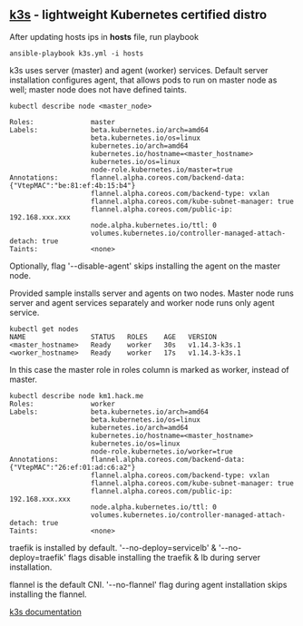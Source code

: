  [k3s](https://k3s.io/) - lightweight Kubernetes certified distro
-----------------------------------------------

After updating hosts ips in **hosts** file, run playbook

```
ansible-playbook k3s.yml -i hosts
```

k3s uses server (master) and agent (worker) services.
Default server installation configures agent, that allows pods to run on master node as well;
master node does not have defined taints.

```
kubectl describe node <master_node>

Roles:              master
Labels:             beta.kubernetes.io/arch=amd64
                    beta.kubernetes.io/os=linux
                    kubernetes.io/arch=amd64
                    kubernetes.io/hostname=<master_hostname>
                    kubernetes.io/os=linux
                    node-role.kubernetes.io/master=true
Annotations:        flannel.alpha.coreos.com/backend-data: {"VtepMAC":"be:81:ef:4b:15:b4"}
                    flannel.alpha.coreos.com/backend-type: vxlan
                    flannel.alpha.coreos.com/kube-subnet-manager: true
                    flannel.alpha.coreos.com/public-ip: 192.168.xxx.xxx
                    node.alpha.kubernetes.io/ttl: 0
                    volumes.kubernetes.io/controller-managed-attach-detach: true
Taints:             <none>
```

Optionally, flag '--disable-agent' skips installing the agent on the master node.

Provided sample installs server and agents on two nodes.
Master node runs server and agent services separately and worker node runs only agent service.

```
kubectl get nodes
NAME                STATUS   ROLES    AGE   VERSION
<master_hostname>   Ready    worker   30s   v1.14.3-k3s.1
<worker_hostname>   Ready    worker   17s   v1.14.3-k3s.1
```

In this case the master role in roles column is marked as worker, instead of master.

```
kubectl describe node km1.hack.me
Roles:              worker
Labels:             beta.kubernetes.io/arch=amd64
                    beta.kubernetes.io/os=linux
                    kubernetes.io/arch=amd64
                    kubernetes.io/hostname=<master_hostname>
                    kubernetes.io/os=linux
                    node-role.kubernetes.io/worker=true
Annotations:        flannel.alpha.coreos.com/backend-data: {"VtepMAC":"26:ef:01:ad:c6:a2"}
                    flannel.alpha.coreos.com/backend-type: vxlan
                    flannel.alpha.coreos.com/kube-subnet-manager: true
                    flannel.alpha.coreos.com/public-ip: 192.168.xxx.xxx
                    node.alpha.kubernetes.io/ttl: 0
                    volumes.kubernetes.io/controller-managed-attach-detach: true
Taints:             <none>
```

traefik is installed by default. '--no-deploy=servicelb' & '--no-deploy=traefik' flags disable installing the traefik & lb during server installation.

flannel is the default CNI. '--no-flannel' flag during agent installation skips installing the flannel.


[k3s documentation](https://github.com/rancher/k3s "k3s")

